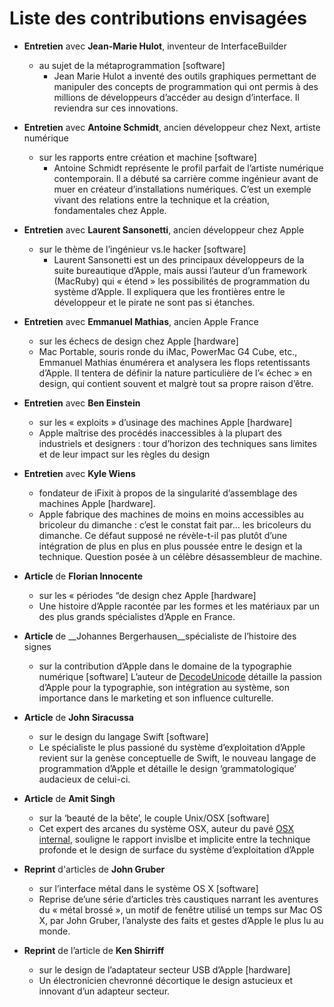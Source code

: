 # Liste des contributions envisagées

* __Entretien__ avec __Jean-Marie Hulot__, inventeur de InterfaceBuilder
  * au sujet de la métaprogrammation [software]
    * Jean Marie Hulot a inventé des outils graphiques permettant de manipuler des concepts
de programmation qui ont permis à des millions de développeurs d’accéder au design
d’interface. Il reviendra sur ces innovations.

* __Entretien__ avec __Antoine Schmidt__, ancien développeur chez Next, artiste numérique
  * sur les rapports entre création et machine [software]
    * Antoine Schmidt représente le profil parfait de l’artiste numérique contemporain. Il a débuté
sa carrière comme ingénieur avant de muer en créateur d’installations numériques. C’est un
exemple vivant des relations entre la technique et la création, fondamentales chez Apple.

* __Entretien__ avec __Laurent Sansonetti__, ancien développeur chez Apple
  * sur le thème de l’ingénieur vs.le hacker [software]
    * Laurent Sansonetti est un des principaux développeurs de la suite bureautique d’Apple,
mais aussi l’auteur d’un framework (MacRuby) qui « étend » les possibilités de programmation
du système d’Apple. Il expliquera que les frontières entre le développeur et le
pirate ne sont pas si étanches.

* __Entretien__ avec __Emmanuel Mathias__, ancien Apple France
  *  sur les échecs de design chez Apple [hardware]
    * Mac Portable, souris ronde du iMac, PowerMac G4 Cube, etc., Emmanuel Mathias
énumérera et analysera les flops retentissants d’Apple. Il tentera de définir la nature
particulière de l’« échec » en design, qui contient souvent et malgrè tout sa propre raison
d’être.

* __Entretien__ avec __Ben Einstein__
  *  sur les « exploits » d’usinage des machines Apple [hardware]
    * Apple maîtrise des procédés inaccessibles à la plupart des industriels et designers : tour
d’horizon des techniques sans limites et de leur impact sur les règles du design

* __Entretien__ avec __Kyle Wiens__
  *  fondateur de iFixit à propos de la singularité d’assemblage des machines Apple [hardware].
    * Apple fabrique des machines de moins en moins accessibles au bricoleur du dimanche :
c’est le constat fait par… les bricoleurs du dimanche. Ce défaut supposé ne révèle-t-il pas
plutôt d’une intégration de plus en plus en plus poussée entre le design et la technique.
Question posée à un célèbre désassembleur de machine.

* __Article__ de __Florian Innocente__
  *  sur les « périodes “de design chez Apple [hardware]
    *  Une histoire d’Apple racontée par les formes et les matériaux par un des plus grands
spécialistes d’Apple en France.

* __Article__ de __Johannes Bergerhausen__spécialiste de l’histoire des signes
  *  sur la contribution d’Apple dans le domaine de la typographie numérique [software]
L’auteur de [DecodeUnicode](http://decodeunicode.meso.net) détaille la passion d’Apple pour la typographie, son intégration au système, son importance dans le marketing et son influence culturelle.

* __Article__ de __John Siracussa__
  *  sur le design du langage Swift [software]
    *  Le spécialiste le plus passioné du système d’exploitation d’Apple revient sur la genèse
conceptuelle de Swift, le nouveau langage de programmation d’Apple et détaille le design
‘grammatologique’ audacieux de celui-ci.

* __Article__ de __Amit Singh__
  *  sur la ‘beauté de la bête’, le couple Unix/OSX [software]
    * Cet expert des arcanes du système OSX, auteur du pavé [OSX internal](http://osxbook.com), souligne le
rapport invislbe et implicite entre la technique profonde et le design de surface du système
d’exploitation d’Apple

* __Reprint__ d'articles de __John Gruber__
  *  sur l’interface métal dans le système OS X [software]
    * Reprise de’une série d’articles très caustiques narrant les aventures du « métal brossé »,
un motif de fenêtre utilisé un temps sur Mac OS X, par John Gruber, l’analyste des faits
et gestes d’Apple le plus lu au monde.

* __Reprint__ de l’article de __Ken Shirriff__
  *  sur le design de l’adaptateur secteur USB d’Apple [hardware]
    * Un électronicien chevronné décortique le design astucieux et innovant d’un adapteur
secteur.
